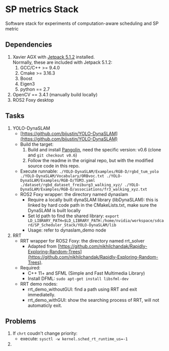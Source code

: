 # SP metrics Stack
Software stack for experiments of computation-aware scheduling and SP metric

## Dependencies

1. Xavier AGX with [Jetpack 5.1.2](https://developer.nvidia.com/embedded/jetpack-sdk-512) installed. \
   Normally, these are included with Jetpack 5.1.2:
   1. GCC/C++ >= 9.4.0
   2. Cmake >= 3.16.3
   3. Boost
   4. Eigen3
   5. python == 2.7
2. OpenCV == 3.4.1 (manually build locally)
3.  ROS2 Foxy desktop


## Tasks
1. YOLO-DynaSLAM 
    - [https://github.com/bijustin/YOLO-DynaSLAM](https://github.com/bijustin/YOLO-DynaSLAM)
    - Build the target:
      1. Build and install [Pangolin](https://github.com/stevenlovegrove/Pangolin), need the specific version: v0.6 (clone and `git checkout v0.6`)
      2. Follow the readme in the original repo, but with the modified source code in this repo.
    - Execute runnable:
      `./YOLO-DynaSLAM/Examples/RGB-D/rgbd_tum_yolo ./YOLO-DynaSLAM/Vocabulary/ORBvoc.txt ./YOLO-DynaSLAM/Examples/RGB-D/TUM3.yaml ./dataset/rgbd_dataset_freiburg3_walking_xyz/ ./YOLO-DynaSLAM/Examples/RGB-D/associations/fr3_walking_xyz.txt`
    - ROS2 Foxy wrapper: the directory named dynaslam
      - Require a locally built dynaSLAM library (libDynaSLAM): this is linked by hard code path in the CMakeLists.txt, make sure the DynaSLAM is built locally
      - Set ld path to find the shared library: `export LD_LIBRARY_PATH=$LD_LIBRARY_PATH:/home/nvidia/workspace/sdcard/SP_Scheduler_Stack/YOLO-DynaSLAM/lib`
      - Usage: refer to dynaslam_demo node
1. RRT
    - RRT wrapper for ROS2 Foxy: the directory named rrt_solver
      - Adapted from [https://github.com/nikhilchandak/Rapidly-Exploring-Random-Trees](https://github.com/nikhilchandak/Rapidly-Exploring-Random-Trees).
    - Required: 
      - C++ 11+ and SFML (Simple and Fast Multimedia Library)
      - Install DFML: `sudo apt-get install libsfml-dev`
    - RRT demo nodes:
      - rrt_demo_withoutGUI: find a path using RRT and exit immediatelly.
      - rrt_demo_withGUI: show the searching process of RRT, will not automaticly exit.



## Problems
1. If `chrt` coudn't change priority:
    - execute: `sysctl -w kernel.sched_rt_runtime_us=-1`
2. 